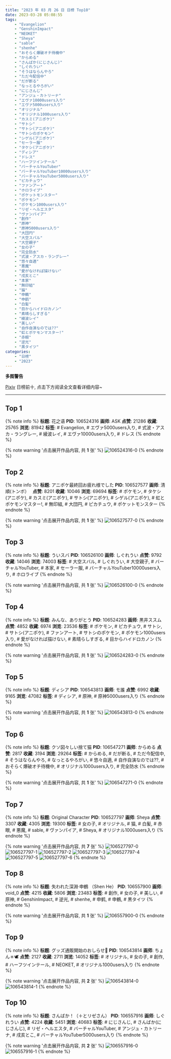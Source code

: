 ```yaml
---
title: "2023 年 03 月 26 日 日榜 Top10"
date: 2023-03-28 05:08:55
tags:
    - "Evangelion"
    - "GenshinImpact"
    - "NEOKET"
    - "Sheya"
    - "sable"
    - "shenhe"
    - "おそらく爆破オチ待機中"
    - "からめる"
    - "さんばか(にじさんじ)"
    - "しぐれうい"
    - "そうはならんやろ"
    - "ただ今配信中"
    - "だが断る"
    - "なっとるやろがい"
    - "にじさんじ"
    - "アンジュ・カトリーナ"
    - "エヴァ10000users入り"
    - "エヴァ5000users入り"
    - "オリジナル"
    - "オリジナル1000users入り"
    - "カスミ(アニポケ)"
    - "サトシ"
    - "サトシ(アニポケ)"
    - "サトシのポケモン"
    - "シゲル(アニポケ)"
    - "セーラー服"
    - "タケシ(アニポケ)"
    - "ディシア"
    - "ドレス"
    - "ハーフツインテール"
    - "バーチャルYouTuber"
    - "バーチャルYouTuber10000users入り"
    - "バーチャルYouTuber5000users入り"
    - "ピカチュウ"
    - "ファンアート"
    - "ホロライブ"
    - "ポケットモンスター"
    - "ポケモン"
    - "ポケモン1000users入り"
    - "リゼ・ヘルエスタ"
    - "ヴァンパイア"
    - "創作"
    - "原神"
    - "原神5000users入り"
    - "大団円"
    - "大空スバル"
    - "大空親子"
    - "女の子"
    - "完全防水"
    - "式波・アスカ・ラングレー"
    - "悠々自適"
    - "悪魔"
    - "愛がなければ描けない"
    - "戌亥とこ"
    - "本家"
    - "無印組"
    - "猫"
    - "申鶴"
    - "申鹤"
    - "白髪"
    - "目からハイドロカノン"
    - "素晴らしすぎる"
    - "綾波レイ"
    - "美しい"
    - "自作自演なのでは??"
    - "虹とポケモンマスター!"
    - "赤眼"
    - "逆光"
    - "黒タイツ"
categories:
    - "日榜"
    - "2023"
---
```


<i class="fa fa-triangle-exclamation"></i>**多图警告**<i class="fa fa-triangle-exclamation"></i>

[Pixiv](https://www.pixiv.net/) 日榜前十, 点击下方阅读全文查看详细内容~

<!-- more -->

---

## Top 1

{% note info %}
**标题**: 花之语
**PID**: 106524316 **画师**: ASK
**点赞**: 21286 **收藏**: 25765 **浏览**: 81942
**标签**: # Evangelion, # エヴァ5000users入り, # 式波・アスカ・ラングレー, # 綾波レイ, # エヴァ10000users入り, # ドレス
{% endnote %}

{% note warning '点击展开作品内容, 共 **1** 张' %}
![106524316-0](https://i.pixiv.re/img-original/img/2023/03/25/00/01/14/106524316_p0.png)
{% endnote %}

## Top 2

{% note info %}
**标题**: アニポケ最終回お疲れ様でした
**PID**: 106527577 **画师**: 清順(トンボ）　
**点赞**: 8201 **收藏**: 10046 **浏览**: 69694
**标签**: # ポケモン, # タケシ(アニポケ), # カスミ(アニポケ), # サトシ(アニポケ), # シゲル(アニポケ), # 虹とポケモンマスター!, # 無印組, # 大団円, # ピカチュウ, # ポケットモンスター
{% endnote %}

{% note warning '点击展开作品内容, 共 **1** 张' %}
![106527577-0](https://i.pixiv.re/img-original/img/2023/03/25/01/34/04/106527577_p0.png)
{% endnote %}

## Top 3

{% note info %}
**标题**: ういスバ
**PID**: 106526100 **画师**: しぐれうい
**点赞**: 9792 **收藏**: 14046 **浏览**: 74003
**标签**: # 大空スバル, # しぐれうい, # 大空親子, # バーチャルYouTuber, # 本家, # セーラー服, # バーチャルYouTuber10000users入り, # ホロライブ
{% endnote %}

{% note warning '点击展开作品内容, 共 **1** 张' %}
![106526100-0](https://i.pixiv.re/img-original/img/2023/03/25/00/40/24/106526100_p0.jpg)
{% endnote %}

## Top 4

{% note info %}
**标题**: みんな、ありがとう
**PID**: 106524283 **画师**: 黒井ススム
**点赞**: 4852 **收藏**: 6974 **浏览**: 23536
**标签**: # ポケモン, # ピカチュウ, # サトシ, # サトシ(アニポケ), # ファンアート, # サトシのポケモン, # ポケモン1000users入り, # 愛がなければ描けない, # 素晴らしすぎる, # 目からハイドロカノン
{% endnote %}

{% note warning '点击展开作品内容, 共 **1** 张' %}
![106524283-0](https://i.pixiv.re/img-original/img/2023/03/25/00/00/58/106524283_p0.jpg)
{% endnote %}

## Top 5

{% note info %}
**标题**: ディシア
**PID**: 106543813 **画师**: モ誰
**点赞**: 6992 **收藏**: 9165 **浏览**: 47082
**标签**: # ディシア, # 原神, # 原神5000users入り
{% endnote %}

{% note warning '点击展开作品内容, 共 **1** 张' %}
![106543813-0](https://i.pixiv.re/img-original/img/2023/03/25/17/00/13/106543813_p0.jpg)
{% endnote %}

## Top 6

{% note info %}
**标题**: クソ図々しい捨て猫
**PID**: 106547271 **画师**: からめる
**点赞**: 2817 **收藏**: 3194 **浏览**: 29264
**标签**: # からめる, # だが断る, # ただ今配信中, # そうはならんやろ, # なっとるやろがい, # 悠々自適, # 自作自演なのでは??, # おそらく爆破オチ待機中, # オリジナル1000users入り, # 完全防水
{% endnote %}

{% note warning '点击展开作品内容, 共 **1** 张' %}
![106547271-0](https://i.pixiv.re/img-original/img/2023/03/25/19/03/52/106547271_p0.png)
{% endnote %}

## Top 7

{% note info %}
**标题**: Original Character
**PID**: 106527797 **画师**: Sheya
**点赞**: 3307 **收藏**: 4305 **浏览**: 19300
**标签**: # 女の子, # オリジナル, # 猫, # 白髪, # 赤眼, # 悪魔, # sable, # ヴァンパイア, # Sheya, # オリジナル1000users入り
{% endnote %}

{% note warning '点击展开作品内容, 共 **7** 张' %}
![106527797-0](https://i.pixiv.re/img-original/img/2023/03/25/01/42/50/106527797_p0.jpg)
![106527797-1](https://i.pixiv.re/img-original/img/2023/03/25/01/42/50/106527797_p1.jpg)
![106527797-2](https://i.pixiv.re/img-original/img/2023/03/25/01/42/50/106527797_p2.jpg)
![106527797-3](https://i.pixiv.re/img-original/img/2023/03/25/01/42/50/106527797_p3.jpg)
![106527797-4](https://i.pixiv.re/img-original/img/2023/03/25/01/42/50/106527797_p4.jpg)
![106527797-5](https://i.pixiv.re/img-original/img/2023/03/25/01/42/50/106527797_p5.jpg)
![106527797-6](https://i.pixiv.re/img-original/img/2023/03/25/01/42/50/106527797_p6.jpg)
{% endnote %}

## Top 8

{% note info %}
**标题**: 失われた深淵·申鶴 （Shen He）
**PID**: 106557900 **画师**: void_0
**点赞**: 4215 **收藏**: 5806 **浏览**: 23483
**标签**: # 創作, # 女の子, # 美しい, # 原神, # GenshinImpact, # 逆光, # shenhe, # 申鹤, # 申鶴, # 黒タイツ
{% endnote %}

{% note warning '点击展开作品内容, 共 **1** 张' %}
![106557900-0](https://i.pixiv.re/img-original/img/2023/03/26/00/02/07/106557900_p0.jpg)
{% endnote %}

## Top 9

{% note info %}
**标题**: グッズ通販開始のおしらせ🌸
**PID**: 106543814 **画师**: ちょん＊🕊
**点赞**: 2127 **收藏**: 2711 **浏览**: 14052
**标签**: # オリジナル, # 女の子, # 創作, # ハーフツインテール, # NEOKET, # オリジナル1000users入り
{% endnote %}

{% note warning '点击展开作品内容, 共 **2** 张' %}
![106543814-0](https://i.pixiv.re/img-original/img/2023/03/25/17/00/14/106543814_p0.png)
![106543814-1](https://i.pixiv.re/img-original/img/2023/03/25/17/00/14/106543814_p1.png)
{% endnote %}

## Top 10

{% note info %}
**标题**: さんばか！（＋とリゼさん）
**PID**: 106557916 **画师**: しぐれうい
**点赞**: 4224 **收藏**: 5451 **浏览**: 40683
**标签**: # にじさんじ, # さんばか(にじさんじ), # リゼ・ヘルエスタ, # バーチャルYouTuber, # アンジュ・カトリーナ, # 戌亥とこ, # バーチャルYouTuber5000users入り
{% endnote %}

{% note warning '点击展开作品内容, 共 **2** 张' %}
![106557916-0](https://i.pixiv.re/img-original/img/2023/03/26/00/02/19/106557916_p0.jpg)
![106557916-1](https://i.pixiv.re/img-original/img/2023/03/26/00/02/19/106557916_p1.jpg)
{% endnote %}
